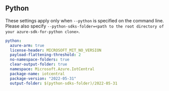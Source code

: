 ## Python

These settings apply only when `--python` is specified on the command line.
Please also specify `--python-sdks-folder=<path to the root directory of your azure-sdk-for-python clone>`.

```yaml $(python)
python:
  azure-arm: true
  license-header: MICROSOFT_MIT_NO_VERSION
  payload-flattening-threshold: 2
  no-namespace-folders: true
  clear-output-folder: true
  namespace: Microsoft.Azure.IotCentral
  package-name: iotcentral
  package-version: "2022-05-31"
  output-folder: $(python-sdks-folder)/2022-05-31
```